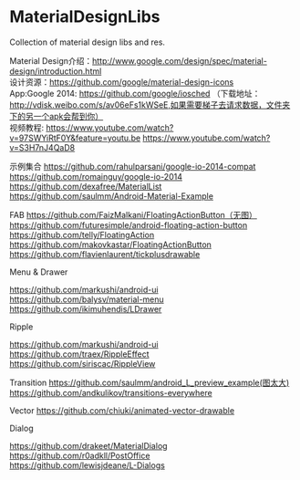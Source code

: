 MaterialDesignLibs
==================

Collection of material design libs and res.  



Material Design介绍：http://www.google.com/design/spec/material-design/introduction.html  
设计资源：https://github.com/google/material-design-icons  
App:Google  2014: https://github.com/google/iosched （下载地址：http://vdisk.weibo.com/s/av06eFs1kWSeE,如果需要梯子去请求数据，文件夹下的另一个apk会帮到你）    
视频教程:
https://www.youtube.com/watch?v=97SWYiRtF0Y&feature=youtu.be
https://www.youtube.com/watch?v=S3H7nJ4QaD8  
  
示例集合
https://github.com/rahulparsani/google-io-2014-compat  
https://github.com/romainguy/google-io-2014  
https://github.com/dexafree/MaterialList  
https://github.com/saulmm/Android-Material-Example

FAB
https://github.com/FaizMalkani/FloatingActionButton（无图）
https://github.com/futuresimple/android-floating-action-button  
https://github.com/telly/FloatingAction  
https://github.com/makovkastar/FloatingActionButton  
https://github.com/flavienlaurent/tickplusdrawable  

Menu & Drawer

https://github.com/markushi/android-ui  
https://github.com/balysv/material-menu  
https://github.com/ikimuhendis/LDrawer  

Ripple

https://github.com/markushi/android-ui  
https://github.com/traex/RippleEffect  
https://github.com/siriscac/RippleView   

Transition
https://github.com/saulmm/android_L_preview_example(图太大)  
https://github.com/andkulikov/transitions-everywhere  

Vector
https://github.com/chiuki/animated-vector-drawable


Dialog

https://github.com/drakeet/MaterialDialog  
https://github.com/r0adkll/PostOffice  
https://github.com/lewisjdeane/L-Dialogs
